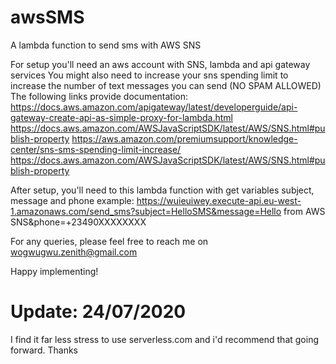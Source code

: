 # awsSMS
A lambda function to send sms with AWS SNS

For setup you'll need an aws account with SNS, lambda and api gateway services
You might also need to increase your sns spending limit to increase the number of text messages you can send (NO SPAM ALLOWED)
The following links provide documentation:
https://docs.aws.amazon.com/apigateway/latest/developerguide/api-gateway-create-api-as-simple-proxy-for-lambda.html
https://docs.aws.amazon.com/AWSJavaScriptSDK/latest/AWS/SNS.html#publish-property
https://aws.amazon.com/premiumsupport/knowledge-center/sns-sms-spending-limit-increase/
https://docs.aws.amazon.com/AWSJavaScriptSDK/latest/AWS/SNS.html#publish-property

After setup, you'll need to this lambda function with get variables subject, message and phone
example: https://wuieuiwey.execute-api.eu-west-1.amazonaws.com/send_sms?subject=HelloSMS&message=Hello from AWS SNS&phone=+23490XXXXXXXX

For any queries, please feel free to reach me on wogwugwu.zenith@gmail.com

Happy implementing!

# Update: 24/07/2020
I find it far less stress to use serverless.com and i'd recommend that going forward.
Thanks
